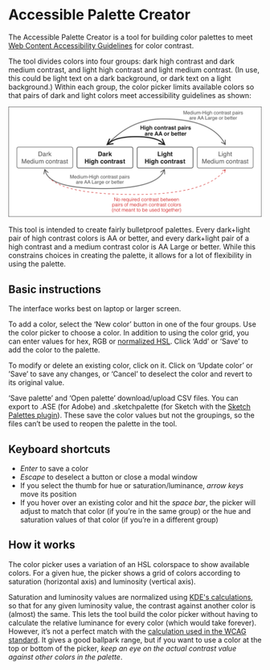 # Accessible Palette Creator

The Accessible Palette Creator is a tool for building color palettes to meet <a href = 'https://www.w3.org/TR/WCAG21/' target='_blank'>Web Content Accessibility Guidelines</a> for color contrast. 

The tool divides colors into four groups: dark high contrast and dark medium contrast, and light high contrast and light medium contrast. (In use, this could be light text on a dark background, or dark text on a light background.) Within each group, the color picker limits available colors so that pairs of dark and light colors meet accessibility guidelines as shown:

![alt Diagram illustrating the contrast values between each group of colors. This is explained in the next paragraph.](https://github.com/DanielSoltis/accessible-palette-creator/blob/master/images/colorpairdiagram.png)

This tool is intended to create fairly bulletproof palettes. Every dark+light pair of high contrast colors is AA or better, and every dark+light pair of a high contrast and a medium contrast color is AA Large or better. While this constrains choices in creating the palette, it allows for a lot of flexibility in using the palette.

<h2>Basic instructions</h2>

The interface works best on laptop or larger screen.

To add a color, select the ‘New color’ button in one of the four groups. Use the color picker to choose a color. In addition to using the color grid, you can enter values for hex, RGB or <a href = 'https://accessibility.kde.org/hsl-adjusted.php' target='_blank'>normalized HSL</a>. Click ‘Add’ or ‘Save’ to add the color to the palette.

To modify or delete an existing color, click on it. Click on ‘Update color’ or ’Save’ to save any changes, or ‘Cancel’ to deselect the color and revert to its original value.

‘Save palette’ and ‘Open palette’ download/upload CSV files. You can export to .ASE (for Adobe) and .sketchpalette (for Sketch with the <a href = 'https://github.com/andrewfiorillo/sketch-palettes' target='_blank'>Sketch Palettes plugin</a>). These save the color values but not the groupings, so the files can’t be used to reopen the palette in the tool.
</p>

<h2>Keyboard shortcuts</h2>

<ul>
    <li><em>Enter</em> to save a color</li>
    <li><em>Escape</em> to deselect a button or close a modal window</li>
    <li>If you select the thumb for hue or saturation/luminance, <em>arrow keys</em> move its position</li>
    <li>If you hover over an existing color and hit the <em>space bar</em>, the picker will adjust to match that color (if you’re in the same group) or the hue and saturation values of that color (if you’re in a different group)</li>
</ul>

<h2>How it works</h2>

The color picker uses a variation of an HSL colorspace to show available colors. For a given hue, the picker shows a grid of colors according to saturation (horizontal axis) and luminosity (vertical axis).

Saturation and luminosity values are normalized using <a href = 'https://accessibility.kde.org/hsl-adjusted.php' target='_blank'>KDE's calculations</a>, so that for any given luminosity value, the contrast against another color is (almost) the same. This lets the tool build the color picker without having to calculate the relative luminance for every color (which would take forever). 
However, it’s not a perfect match with the <a href = 'https://www.w3.org/TR/WCAG21/#dfn-relative-luminance' target='_blank'>calculation used in the WCAG standard</a>. It gives a good ballpark range, but if you want to use a color at the top or bottom of the picker, <em>keep an eye on the actual contrast value against other colors in the palette</em>.
